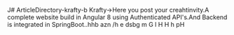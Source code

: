 J# ArticleDirectory-krafty-b
Krafty->Here you post your creahtinvity.A complete website build in Angular 8 using Authenticated API's.And Backend is integrated in 
SpringBoot..hhb
azn
/h
e
dsbg
m
G
l
H
H
h pH
